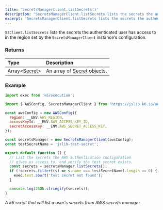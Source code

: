 ```yaml
---
title: 'SecretsManagerClient.listSecrets()'
description: 'SecretsManagerClient.listSecrets lists the secrets the authenticated user has access to'
excerpt: 'SecretsManagerClient.listSecrets lists the secrets the authenticated user has access to'
---
```


`S3Client.listSecrets` lists the secrets the authenticated user has access to in the region set by the `SecretsManagerClient` instance's configuration.

### Returns

| Type                                                                   | Description                                                                          |
| :--------------------------------------------------------------------- | :----------------------------------------------------------------------------------- |
| Array\<[Secret](/javascript-api/jslib/aws/secretsmanagerclient/secret)\> | An array of [Secret](/javascript-api/jslib/aws/secretsmanagerclient/secret) objects. |

### Example

<CodeGroup labels={[]}>

```javascript
import exec from 'k6/execution';

import { AWSConfig, SecretsManagerClient } from 'https://jslib.k6.io/aws/0.6.0/secrets-manager.js';

const awsConfig = new AWSConfig({
  region: __ENV.AWS_REGION,
  accessKeyId: __ENV.AWS_ACCESS_KEY_ID,
  secretAccessKey: __ENV.AWS_SECRET_ACCESS_KEY,
});

const secretsManager = new SecretsManagerClient(awsConfig);
const testSecretName = 'jslib-test-secret';

export default function () {
  // List the secrets the AWS authentication configuration
  // gives us access to, and verify the test secret exists.
  const secrets = secretsManager.listSecrets();
  if (!secrets.filter((s) => s.name === testSecretName).length == 0) {
    exec.test.abort('test secret not found');
  }

  console.log(JSON.stringify(secrets));
}
```

_A k6 script that will list a user's secrets from AWS secrets manager_

</CodeGroup>